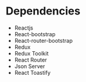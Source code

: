 # Dependencies

- Reactjs
- React-bootstrap
- React-router-bootstrap
- Redux
- Redux Toolkit
- React Router
- Json Server
- React Toastify
